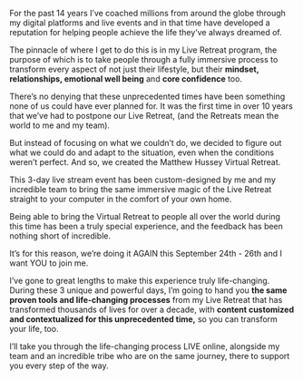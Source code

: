 For the past 14 years I’ve coached millions from around the globe through my digital platforms and live events and in that time have developed a reputation for helping people achieve the life they’ve always dreamed of.

The pinnacle of where I get to do this is in my Live Retreat program, the purpose of which is to take people through a fully immersive process to transform every aspect of not just their lifestyle, but their **mindset, relationships, emotional well being** and **core confidence** too.

There’s no denying that these unprecedented times have been something none of us could have ever planned for. It was the first time in over 10 years that we’ve had to postpone our Live Retreat, (and the Retreats mean the world to me and my team).

But instead of focusing on what we couldn’t do, we decided to figure out what we could do and adapt to the situation, even when the conditions weren’t perfect. And so, we created the Matthew Hussey Virtual Retreat.

This 3-day live stream event has been custom-designed by me and my incredible team to bring the same immersive magic of the Live Retreat straight to your computer in the comfort of your own home.

Being able to bring the Virtual Retreat to people all over the world during this time has been a truly special experience, and the feedback has been nothing short of incredible.

It’s for this reason, we’re doing it AGAIN this September 24th - 26th and I want YOU to join me.

I’ve gone to great lengths to make this experience truly life-changing. During these 3 unique and powerful days, I’m going to hand you **the same proven tools and life-changing processes** from my Live Retreat that has transformed thousands of lives for over a decade, with **content customized and contextualized for this unprecedented time,** so you can transform your life, too.

I’ll take you through the life-changing process LIVE online, alongside my team and an incredible tribe who are on the same journey, there to support you every step of the way.
